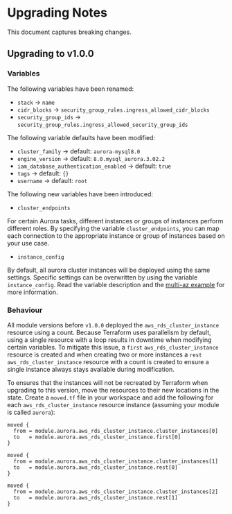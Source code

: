 # Upgrading Notes

This document captures breaking changes.

## Upgrading to v1.0.0

### Variables

The following variables have been renamed:

- `stack` -> `name`
- `cidr_blocks` -> `security_group_rules.ingress_allowed_cidr_blocks`
- `security_group_ids` -> `security_group_rules.ingress_allowed_security_group_ids`

The following variable defaults have been modified:

- `cluster_family` -> default: `aurora-mysql8.0`
- `engine_version` -> default: `8.0.mysql_aurora.3.02.2`
- `iam_database_authentication_enabled` -> default: `true`
- `tags` -> default: `{}`
- `username` -> default: `root`

The following new variables have been introduced:

- `cluster_endpoints`

For certain Aurora tasks, different instances or groups of instances perform different roles. By specifying the variable `cluster_endpoints`, you can map each connection to the appropriate instance or group of instances based on your use case.

- `instance_config`

By default, all aurora cluster instances will be deployed using the same settings. Specific settings can be overwritten by using the variable `instance_config`. Read the variable description and the [multi-az example](https://github.com/schubergphilis/terraform-aws-mcaf-aurora/blob/master/examples/multi-az) for more information.

### Behaviour

All module versions before `v1.0.0` deployed the `aws_rds_cluster_instance` resource using a count. Because Terraform uses parallelism by default, using a single resource with a loop results in downtime when modifying certain variables. To mitigate this issue, a `first` `aws_rds_cluster_instance` resource is created and when creating two or more instances a `rest` `aws_rds_cluster_instance` resource with a count is created to ensure a single instance always stays available during modification.

To ensures that the instances will not be recreated by Terraform when upgrading to this version, move the resources to their new locations in the state. Create a `moved.tf` file in your workspace and add the following for each `aws_rds_cluster_instance` resource instance (assuming your module is called `aurora`):

```hcl
moved {
  from = module.aurora.aws_rds_cluster_instance.cluster_instances[0]
  to   = module.aurora.aws_rds_cluster_instance.first[0]
}

moved {
  from = module.aurora.aws_rds_cluster_instance.cluster_instances[1]
  to   = module.aurora.aws_rds_cluster_instance.rest[0]
}

moved {
  from = module.aurora.aws_rds_cluster_instance.cluster_instances[2]
  to   = module.aurora.aws_rds_cluster_instance.rest[1]
}
```
